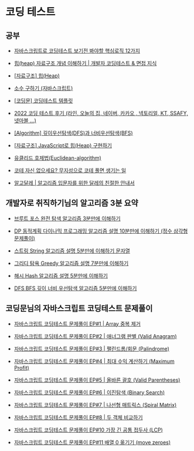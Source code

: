 # 코딩 테스트

## 공부

- [자바스크립트로 코딩테스트 보기전 봐야할 핵심로직 12가지](https://www.youtube.com/watch?v=MlvZ2IufTFI)

- [힙(heap) 자료구조 개념 이해하기 | 개발자 코딩테스트 & 면접 지식](https://www.youtube.com/watch?v=nJSn_82pgUg)

- [[자료구조] 힙(Heap)](https://codingmoon.io/posts/data-structure-algorithms/heap/)

- [소수 구하기 (자바스크립트)](https://peach-milk.tistory.com/entry/소수-구하기-자바스크립트)

- [[코딩문] 코딩테스트 템플릿](https://codingmoon.io/coding-template/)

- [2022 코딩 테스트 후기 (라인, 오늘의 집, 네이버, 카카오 , 넥토리얼, KT, SSAFY, 넷마블 ...)](https://codingnotes.tistory.com/164)

- [[Algorithm] 깊이우선탐색(DFS)과 너비우선탐색(BFS)](https://velog.io/@falling_star3/2.-%EA%B9%8A%EC%9D%B4%EC%9A%B0%EC%84%A0%ED%83%90%EC%83%89DFS%EA%B3%BC-%EB%84%93%EC%9D%B4%EC%9A%B0%EC%84%A0%ED%83%90%EC%83%89BFS)

- [[자료구조] JavaScript로 힙(Heap) 구현하기](https://chamdom.blog/heap-using-js)

- [유클리드 호제법(Euclidean-algorithm)](https://velog.io/@yerin4847/W1-유클리드-호제법)

- [코테 자신 없으세요? 무지성으로 코테 풀면 생기는 일](https://www.youtube.com/watch?v=cUT3S4N8fS8)

- [알고달레 | 알고리즘 입문자를 위한 달레의 친절한 안내서](https://www.algodale.com)

## 개발자로 취직하기님의 알고리즘 3분 요약

- [브루트 포스 완전 탐색 알고리즘 3분만에 이해하기](https://www.youtube.com/watch?v=ZNa9-86uVEA&list=PLlV7zJmoG4XJMkxuBRgkpdX89tL6aXl6q&index=2)

- [DP 동적계획 다이나믹 프로그래밍 알고리즘 설명 10분만에 이해하기 (정수 삼각형 문제풀이)](https://www.youtube.com/watch?v=0bqfTzpWySY&list=PLlV7zJmoG4XJOSotNY8Fm3FES6c2y4gTy)

- [스트링 String 알고리즘 설명 5분만에 이해하기 문자열](https://www.youtube.com/watch?v=E-wokROz5UE&list=PLlV7zJmoG4XJMkxuBRgkpdX89tL6aXl6q&index=5)

- [그리디 탐욕 Greedy 알고리즘 설명 7분만에 이해하기](https://www.youtube.com/watch?v=_IZuE7NIeW4&list=PLlV7zJmoG4XJMkxuBRgkpdX89tL6aXl6q&index=6)

- [해시 Hash 알고리즘 설명 5분만에 이해하기](https://www.youtube.com/watch?v=zFL29ydL9D8)

- [DFS BFS 깊이 너비 우선탐색 알고리즘 5분만에 이해하기](https://www.youtube.com/watch?v=BsYbdUnKZ-Y)

## 코딩문님의 자바스크립트 코딩테스트 문제풀이

- [자바스크립트 코딩테스트 문제풀이 EP#1 | Array 중복 제거](https://www.youtube.com/watch?v=zbH7YqUxFpA&list=PL3xNAKVIm80KhJzoz0N5VPROJq3IoLBIW)

- [자바스크립트 코딩테스트 문제풀이 EP#2 | 애너그램 판별 (Valid Anagram)](https://www.youtube.com/watch?v=WYXT6fnp9Eg&list=PL3xNAKVIm80KhJzoz0N5VPROJq3IoLBIW)

- [자바스크립트 코딩테스트 문제풀이 EP#3 | 팰린드롬/회문 (Palindrome)](https://www.youtube.com/watch?v=FczytvdK750&list=PL3xNAKVIm80KhJzoz0N5VPROJq3IoLBIW)

- [자바스크립트 코딩테스트 문제풀이 EP#4 | 최대 수익 계산하기 (Maximum Profit)](https://www.youtube.com/watch?v=FaAs5EYvDKc&list=PL3xNAKVIm80KhJzoz0N5VPROJq3IoLBIW)

- [자바스크립트 코딩테스트 문제풀이 EP#5 | 올바른 괄호 (Valid Parentheses)](https://www.youtube.com/watch?v=GxxxXVGCVxI&list=PL3xNAKVIm80KhJzoz0N5VPROJq3IoLBIW)

- [자바스크립트 코딩테스트 문제풀이 EP#6 | 이진탐색 (Binary Search)](https://www.youtube.com/watch?v=zD25pqyN-OU&list=PL3xNAKVIm80KhJzoz0N5VPROJq3IoLBIW)

- [자바스크립트 코딩테스트 문제풀이 EP#7 | 나선형 매트릭스 (Spiral Matrix)](https://www.youtube.com/watch?v=M7ISg5Inl_4&list=PL3xNAKVIm80KhJzoz0N5VPROJq3IoLBIW)

- [자바스크립트 코딩테스트 문제풀이 EP#8 | 두 객체 비교하기](https://www.youtube.com/watch?v=gID7jMRuA1w&list=PL3xNAKVIm80KhJzoz0N5VPROJq3IoLBIW&index=7)

- [자바스크립트 코딩테스트 문제풀이 EP#10 가장 긴 공통 접두사 (LCP)](https://www.youtube.com/watch?v=OSZH66-zNzA&list=PL3xNAKVIm80KhJzoz0N5VPROJq3IoLBIW&index=11)

- [자바스크립트 코딩테스트 문제풀이 EP#11 배열 0 옮기기 (move zeroes)](https://www.youtube.com/watch?v=e2rH_M5ImJs&list=PL3xNAKVIm80KhJzoz0N5VPROJq3IoLBIW&index=11)
